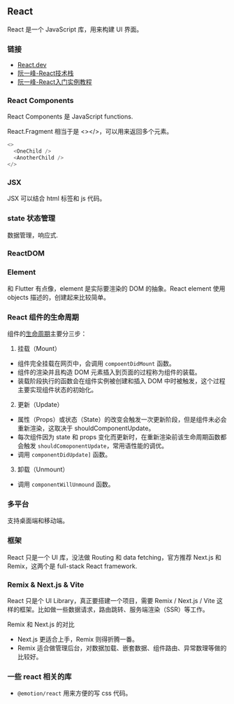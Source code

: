 ## React
React 是一个 JavaScript 库，用来构建 UI 界面。

### 链接
- [React.dev](https://react.dev/)
- [阮一峰-React技术栈](https://www.ruanyifeng.com/blog/2016/09/react-technology-stack.html)
- [阮一峰-React入门实例教程](https://www.ruanyifeng.com/blog/2016/01/babel.html)

### React Components
React Components 是 JavaScript functions.

React.Fragment 相当于是 <></>，可以用来返回多个元素。
```js
<>
  <OneChild />
  <AnotherChild />
</>
```

### JSX
JSX 可以结合 html 标签和 js 代码。

### state 状态管理
数据管理，响应式.

### ReactDOM

### Element
和 Flutter 有点像，element 是实际要渲染的 DOM 的抽象。React element 使用 objects 描述的，创建起来比较简单。

### React 组件的生命周期
组件的[生命周期](https://projects.wojtekmaj.pl/react-lifecycle-methods-diagram/)主要分三步：
1. 挂载（Mount）
  - 组件完全挂载在网页中，会调用 `compoentDidMount` 函数。
  - 组件的渲染并且构造 DOM 元素插入到页面的过程称为组件的装载。
  - 装载阶段执行的函数会在组件实例被创建和插入 DOM 中时被触发，这个过程主要实现组件状态的初始化。
2. 更新（Update）
  - 属性（Props）或状态（State）的改变会触发一次更新阶段，但是组件未必会重新渲染，这取决于 shouldComponentUpdate。
  - 每次组件因为 state 和 props 变化而更新时，在重新渲染前该生命周期函数都会触发 `shouldComoponentUpdate`，常用语性能的调优。
  - 调用 `componentDidUpdate]` 函数。
3. 卸载（Unmount）
  - 调用 `componentWillUnmound` 函数。

### 多平台
支持桌面端和移动端。

### 框架
React 只是一个 UI 库，没法做 Routing 和 data fetching，官方推荐 Next.js 和 Remix，这两个是 full-stack React framework.

### Remix & Next.js & Vite
React 只是个 UI Library，真正要搭建一个项目，需要 Remix / Next.js / Vite 这样的框架。比如做一些数据请求，路由跳转、服务端渲染（SSR）等工作。

Remix 和 Next.js 的对比
- Next.js 更适合上手，Remix 则得折腾一番。
- Remix 适合做管理后台，对数据加载、嵌套数据、组件路由、异常数理等做的比较好。

### 一些 react 相关的库
- `@emotion/react` 用来方便的写 css 代码。
